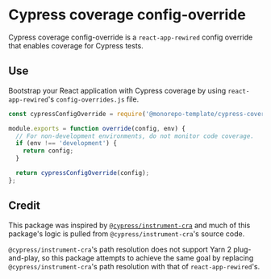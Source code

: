 # Cypress coverage config-override

Cypress coverage config-override is a `react-app-rewired` config override that
enables coverage for Cypress tests.

## Use

Bootstrap your React application with Cypress coverage by using
`react-app-rewired`'s `config-overrides.js` file.

```js
const cypressConfigOverride = require('@monorepo-template/cypress-coverage-config-override');

module.exports = function override(config, env) {
  // For non-development environments, do not monitor code coverage.
  if (env !== 'development') {
    return config;
  }

  return cypressConfigOverride(config);
};
```

## Credit

This package was inspired by
[`@cypress/instrument-cra`](https://github.com/cypress-io/instrument-cra) and
much of this package's logic is pulled from `@cypress/instrument-cra`'s source
code.

`@cypress/instrument-cra`'s path resolution does not support Yarn 2
plug-and-play, so this package attempts to achieve the same goal by replacing
`@cypress/instrument-cra`'s path resolution with that of `react-app-rewired`'s.
